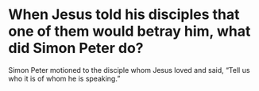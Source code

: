 # When Jesus told his disciples that one of them would betray him, what did Simon Peter do?

Simon Peter motioned to the disciple whom Jesus loved and said, “Tell us who it is of whom he is speaking.”
